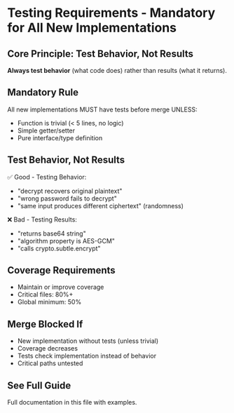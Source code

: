 # Testing Requirements - Mandatory for All New Implementations

## Core Principle: Test Behavior, Not Results

**Always test behavior** (what code does) rather than results (what it returns).

## Mandatory Rule

All new implementations MUST have tests before merge UNLESS:
- Function is trivial (< 5 lines, no logic)
- Simple getter/setter
- Pure interface/type definition

## Test Behavior, Not Results

✅ Good - Testing Behavior:
- "decrypt recovers original plaintext"
- "wrong password fails to decrypt"
- "same input produces different ciphertext" (randomness)

❌ Bad - Testing Results:
- "returns base64 string"
- "algorithm property is AES-GCM"
- "calls crypto.subtle.encrypt"

## Coverage Requirements

- Maintain or improve coverage
- Critical files: 80%+
- Global minimum: 50%

## Merge Blocked If

- New implementation without tests (unless trivial)
- Coverage decreases
- Tests check implementation instead of behavior
- Critical paths untested

## See Full Guide

Full documentation in this file with examples.
